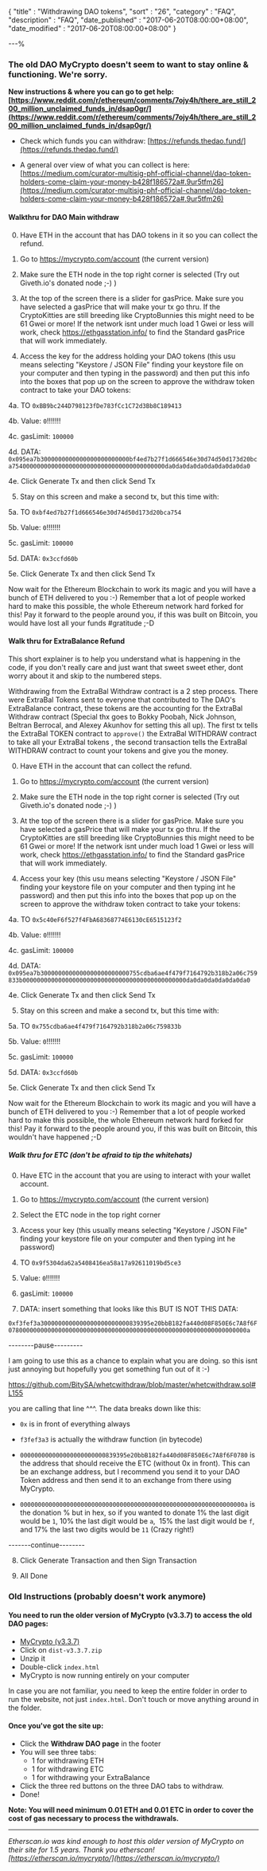 {
"title"       : "Withdrawing DAO tokens",
"sort"        : "26",
"category"    : "FAQ",
"description" : "FAQ",
"date_published" : "2017-06-20T08:00:00+08:00",
"date_modified"  : "2017-06-20T08:00:00+08:00"
}

---%

### The old DAO MyCrypto doesn't seem to want to stay online & functioning. We're sorry.

**New instructions & where you can go to get help: [https://www.reddit.com/r/ethereum/comments/7ojy4h/there_are_still_200_million_unclaimed_funds_in/dsap0gr/](https://www.reddit.com/r/ethereum/comments/7ojy4h/there_are_still_200_million_unclaimed_funds_in/dsap0gr/)**


- Check which funds you can withdraw: [https://refunds.thedao.fund/](https://refunds.thedao.fund/)

- A general over view of what you can collect is here:
[https://medium.com/curator-multisig-phf-official-channel/dao-token-holders-come-claim-your-money-b428f186572a#.9ur5tfm26](https://medium.com/curator-multisig-phf-official-channel/dao-token-holders-come-claim-your-money-b428f186572a#.9ur5tfm26)

#### Walkthru for DAO Main withdraw

0. Have ETH in the account that has DAO tokens in it so you can collect the refund.

1. Go to https://mycrypto.com/account (the current version)

2. Make sure the ETH node in the top right corner is selected (Try out Giveth.io's donated node ;-) )

3. At the top of the screen there is a slider for gasPrice. Make sure you have selected a gasPrice that will make your tx go thru. If the CryptoKitties are still breeding like CryptoBunnies this might need to be 61 Gwei or more! If the network isnt under much load 1 Gwei or less will work, check https://ethgasstation.info/ to find the Standard gasPrice that will work immediately.

4. Access the key for the address holding your DAO tokens (this usu means selecting "Keystore / JSON File" finding your keystore file on your computer and then typing in the password) and then put this info into the boxes that pop up on the screen to approve the withdraw token contract to take your DAO tokens:

4a. TO `0xBB9bc244D798123fDe783fCc1C72d3Bb8C189413`

4b. Value: `0`!!!!!!!

4c. gasLimit: `100000`

4d. DATA: `0x095ea7b3000000000000000000000000bf4ed7b27f1d666546e30d74d50d173d20bca7540000000000000000000000000000000000000000da0da0da0da0da0da0da0da0`

4e. Click Generate Tx and then click Send Tx

5. Stay on this screen and make a second tx, but this time with:

5a. TO `0xbf4ed7b27f1d666546e30d74d50d173d20bca754`

5b. Value: `0`!!!!!!!

5c. gasLimit: `100000`

5d. DATA: `0x3ccfd60b`

5e. Click Generate Tx and then click Send Tx

Now wait for the Ethereum Blockchain to work its magic and you will have a bunch of ETH delivered to you :-) Remember that a lot of people worked hard to make this possible, the whole Ethereum network hard forked for this! Pay it forward to the people around you, if this was built on Bitcoin, you would have lost all your funds #gratitude ;-D


#### Walk thru for ExtraBalance Refund

This short explainer is to help you understand what is happening in the code, if you don't really care and just want that sweet sweet ether, dont worry about it and skip to the numbered steps.

Withdrawing from the ExtraBal Withdraw contract is a 2 step process. There were ExtraBal Tokens sent to everyone that contributed to The DAO's ExtraBalance contract, these tokens are the accounting for the ExtraBal Withdraw contract (Special thx goes to Bokky Poobah, Nick Johnson, Beltran Berrocal, and Alexey Akunhov for setting this all up). The first tx tells the ExtraBal TOKEN contract to `approve()` the ExtraBal WITHDRAW contract to take all your ExtraBal tokens , the second transaction tells the ExtraBal WITHDRAW contract to count your tokens and give you the money.

0. Have ETH in the account that can collect the refund.

1. Go to https://mycrypto.com/account (the current version)

2. Make sure the ETH node in the top right corner is selected (Try out Giveth.io's donated node ;-) )

3. At the top of the screen there is a slider for gasPrice. Make sure you have selected a gasPrice that will make your tx go thru. If the CryptoKitties are still breeding like CryptoBunnies this might need to be 61 Gwei or more! If the network isnt under much load 1 Gwei or less will work, check https://ethgasstation.info/ to find the Standard gasPrice that will work immediately.

4. Access your key (this usu means selecting "Keystore / JSON File" finding your keystore file on your computer and then typing int he password) and then put this info into the boxes that pop up on the screen to approve the withdraw token contract to take your tokens:

4a. TO `0x5c40eF6f527f4FbA68368774E6130cE6515123f2`

4b. Value: `0`!!!!!!!

4c. gasLimit: `100000`

4d. DATA: `0x095ea7b3000000000000000000000000755cdba6ae4f479f7164792b318b2a06c759833b0000000000000000000000000000000000000000000000da0da0da0da0da0da0`

4e. Click Generate Tx and then click Send Tx

5. Stay on this screen and make a second tx, but this time with:

5a. TO `0x755cdba6ae4f479f7164792b318b2a06c759833b`

5b. Value: `0`!!!!!!!

5c. gasLimit: `100000`

5d. DATA: `0x3ccfd60b`

5e. Click Generate Tx and then click Send Tx

Now wait for the Ethereum Blockchain to work its magic and you will have a bunch of ETH delivered to you :-) Remember that a lot of people worked hard to make this possible, the whole Ethereum network hard forked for this! Pay it forward to the people around you, if this was built on Bitcoin, this wouldn't have happened ;-D

##### Walk thru for ETC (don't be afraid to tip the whitehats)

0. Have ETC in the account that you are using to interact with your wallet account.

1. Go to https://mycrypto.com/account (the current version)

2. Select the ETC node in the top right corner

3. Access your key (this usually means selecting "Keystore / JSON File" finding your keystore file on your computer and then typing int he password)

4. TO `0x9f5304da62a5408416ea58a17a92611019bd5ce3`

5. Value: `0`!!!!!!!

6. gasLimit: `100000`

7. DATA: insert something that looks like this BUT IS NOT THIS DATA:

`0xf3fef3a3000000000000000000000000839395e20bbB182fa440d08F850E6c7A8f6F0780000000000000000000000000000000000000000000000000000000000000000a`

--------pause---------

I am going to use this as a chance to explain what you are doing. so this isnt just annoying but hopefully you get something fun out of it :-)

https://github.com/BitySA/whetcwithdraw/blob/master/whetcwithdraw.sol#L155

you are calling that line ^^^. The data breaks down like this:

- `0x` is in front of everything always

- `f3fef3a3` is actually the withdraw function (in bytecode)

- `000000000000000000000000839395e20bbB182fa440d08F850E6c7A8f6F0780` is the address that should receive the ETC (without 0x in front).  This can be an exchange address, but I recommend you send it to your DAO Token address and then send it to an exchange from there using MyCrypto.

- `000000000000000000000000000000000000000000000000000000000000000a` is the donation % but in hex, so if you wanted to donate 1% the last digit would be `1`, 10% the last digit would be `a`,  15% the last digit would be `f`, and 17% the last two digits would be `11` (Crazy right!)

-------continue--------

8. Click Generate Transaction and then Sign Transaction

9. All Done



### Old Instructions (probably doesn't work anymore)

#### You need to run the older version of MyCrypto (v3.3.7) to access the old DAO pages:

*   [MyCrypto (v3.3.7)](https://github.com/kvhnuke/etherwallet/releases/tag/v3.3.7) 
*   Click on `dist-v3.3.7.zip`
*   Unzip it
*   Double-click `index.html`
*   MyCrypto is now running entirely on your computer

In case you are not familiar, you need to keep the entire folder in order to run the website, not just `index.html`. Don't touch or move anything around in the folder.

#### Once you've got the site up:

*  Click the **Withdraw DAO page** in the footer
*  You will see three tabs:
	*  1 for withdrawing ETH
	*  1 for withdrawing ETC
	*  1 for withdrawing your ExtraBalance
*  Click the three red buttons on the three DAO tabs to withdraw.
*  Done!

**Note: You will need minimum 0.01 ETH and 0.01 ETC in order to cover the cost of gas necessary to process the withdrawals.**

---

*Etherscan.io was kind enough to host this older version of MyCrypto on their site for 1.5 years. Thank you etherscan! [https://etherscan.io/mycrypto/](https://etherscan.io/mycrypto/)*

